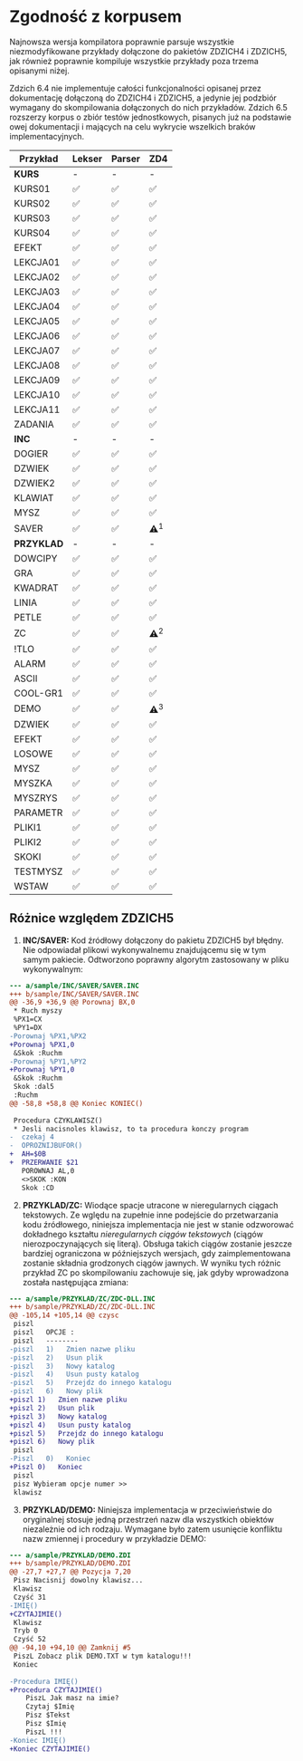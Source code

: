 # Zgodność z korpusem

Najnowsza wersja kompilatora poprawnie parsuje wszystkie niezmodyfikowane przykłady dołączone do pakietów ZDZICH4 i ZDZICH5,
jak również poprawnie kompiluje wszystkie przykłady poza trzema opisanymi niżej.

Zdzich 6.4 nie implementuje całości funkcjonalności opisanej przez dokumentację dołączoną do ZDZICH4 i ZDZICH5,
a jedynie jej podzbiór wymagany do skompilowania dołączonych do nich przykładów.
Zdzich 6.5 rozszerzy korpus o zbiór testów jednostkowych,
pisanych już na podstawie owej dokumentacji i mających na celu wykrycie wszelkich braków implementacyjnych.

| Przykład | Lekser | Parser | ZD4 |
| -------- | ------ | ------ | --- |
| **KURS** | - | - | - |
| KURS01 | ✅ | ✅ | ✅ |
| KURS02 | ✅ | ✅ | ✅ |
| KURS03 | ✅ | ✅ | ✅ |
| KURS04 | ✅ | ✅ | ✅ |
| EFEKT | ✅ | ✅ | ✅ |
| LEKCJA01 | ✅ | ✅ | ✅ |
| LEKCJA02 | ✅ | ✅ | ✅ |
| LEKCJA03 | ✅ | ✅ | ✅ |
| LEKCJA04 | ✅ | ✅ | ✅ |
| LEKCJA05 | ✅ | ✅ | ✅ |
| LEKCJA06 | ✅ | ✅ | ✅ |
| LEKCJA07 | ✅ | ✅ | ✅ |
| LEKCJA08 | ✅ | ✅ | ✅ |
| LEKCJA09 | ✅ | ✅ | ✅ |
| LEKCJA10 | ✅ | ✅ | ✅ |
| LEKCJA11 | ✅ | ✅ | ✅ |
| ZADANIA | ✅ | ✅ | ✅ |
| **INC** | - | - | - |
| DOGIER | ✅ | ✅ | ✅ |
| DZWIEK | ✅ | ✅ | ✅ |
| DZWIEK2 | ✅ | ✅ | ✅ |
| KLAWIAT | ✅ | ✅ | ✅ |
| MYSZ | ✅ | ✅ | ✅ |
| SAVER | ✅ | ✅ | ⚠️<sup>1</sup> |
| **PRZYKLAD** | - | - | - |
| DOWCIPY | ✅ | ✅ | ✅ |
| GRA | ✅ | ✅ | ✅ |
| KWADRAT | ✅ | ✅ | ✅ |
| LINIA | ✅ | ✅ | ✅ |
| PETLE | ✅ | ✅ | ✅ |
| ZC | ✅ | ✅ | ⚠️<sup>2</sup> |
| !TLO | ✅ | ✅ | ✅ |
| ALARM | ✅ | ✅ | ✅ |
| ASCII | ✅ | ✅ | ✅ |
| COOL-GR1 | ✅ | ✅ | ✅ |
| DEMO | ✅ | ✅ | ⚠️<sup>3</sup> |
| DZWIEK | ✅ | ✅ | ✅ |
| EFEKT | ✅ | ✅ | ✅ |
| LOSOWE | ✅ | ✅ | ✅ |
| MYSZ | ✅ | ✅ | ✅ |
| MYSZKA | ✅ | ✅ | ✅ |
| MYSZRYS | ✅ | ✅ | ✅ |
| PARAMETR | ✅ | ✅ | ✅ |
| PLIKI1 | ✅ | ✅ | ✅ |
| PLIKI2 | ✅ | ✅ | ✅ |
| SKOKI | ✅ | ✅ | ✅ |
| TESTMYSZ | ✅ | ✅ | ✅ |
| WSTAW | ✅ | ✅ | ✅ |

## Różnice względem ZDZICH5

1. **INC/SAVER:**
   Kod źródłowy dołączony do pakietu ZDZICH5 był błędny.
   Nie odpowiadał plikowi wykonywalnemu znajdującemu się w tym samym pakiecie.
   Odtworzono poprawny algorytm zastosowany w pliku wykonywalnym:
```diff
--- a/sample/INC/SAVER/SAVER.INC
+++ b/sample/INC/SAVER/SAVER.INC
@@ -36,9 +36,9 @@ Porownaj BX,0
 * Ruch myszy
 %PX1=CX
 %PY1=DX
-Porownaj %PX1,%PX2
+Porownaj %PX1,0
 &Skok :Ruchm
-Porownaj %PY1,%PY2
+Porownaj %PY1,0
 &Skok :Ruchm
 Skok :dal5
 :Ruchm
@@ -58,8 +58,8 @@ Koniec KONIEC()
 
 Procedura CZYKLAWISZ()
 * Jesli nacisnoles klawisz, to ta procedura konczy program
-  czekaj 4
-  OPROZNIJBUFOR()
+  AH=$0B
+  PRZERWANIE $21
   POROWNAJ AL,0
   <>SKOK :KON
   Skok :CD
```

2. **PRZYKLAD/ZC:**
   Wiodące spacje utracone w nieregularnych ciągach tekstowych.
   Ze wględu na zupełnie inne podejście do przetwarzania kodu źródłowego,
   niniejsza implementacja nie jest w stanie odzworować dokładnego kształtu *nieregularnych ciągów tekstowych* (ciągów nierozpoczynających się literą).
   Obsługa takich ciągów zostanie jeszcze bardziej ograniczona w późniejszych wersjach,
   gdy zaimplementowana zostanie składnia grodzonych ciągów jawnych.
   W wyniku tych różnic przykład ZC po skompilowaniu zachowuje się,
   jak gdyby wprowadzona została następująca zmiana:

```diff
--- a/sample/PRZYKLAD/ZC/ZDC-DLL.INC
+++ b/sample/PRZYKLAD/ZC/ZDC-DLL.INC
@@ -105,14 +105,14 @@ czysc
 piszl
 piszl   OPCJE :
 piszl   --------
-piszl   1)   Zmien nazwe pliku
-piszl   2)   Usun plik
-piszl   3)   Nowy katalog
-piszl   4)   Usun pusty katalog
-piszl   5)   Przejdz do innego katalogu
-piszl   6)   Nowy plik
+piszl 1)   Zmien nazwe pliku
+piszl 2)   Usun plik
+piszl 3)   Nowy katalog
+piszl 4)   Usun pusty katalog
+piszl 5)   Przejdz do innego katalogu
+piszl 6)   Nowy plik
 piszl
-Piszl   0)   Koniec
+Piszl 0)   Koniec
 piszl
 pisz Wybieram opcje numer >> 
 klawisz
 ```

3. **PRZYKLAD/DEMO:**
   Niniejsza implementacja w przeciwieństwie do oryginalnej stosuje jedną przestrzeń nazw dla wszystkich obiektów niezależnie od ich rodzaju.
   Wymagane było zatem usunięcie konfliktu nazw zmiennej i procedury w przykładzie DEMO:

```diff
--- a/sample/PRZYKLAD/DEMO.ZDI
+++ b/sample/PRZYKLAD/DEMO.ZDI
@@ -27,7 +27,7 @@ Pozycja 7,20
 Pisz Nacisnij dowolny klawisz...
 Klawisz
 Czyść 31
-IMIĘ()
+CZYTAJIMIE()
 Klawisz
 Tryb 0
 Czyść 52
@@ -94,10 +94,10 @@ Zamknij #5
 PiszL Zobacz plik DEMO.TXT w tym katalogu!!!
 Koniec
 
-Procedura IMIĘ()
+Procedura CZYTAJIMIE()
 	PiszL Jak masz na imie?
 	Czytaj $Imię
 	Pisz $Tekst
 	Pisz $Imię
 	PiszL !!!
-Koniec IMIĘ()
+Koniec CZYTAJIMIE()
```
